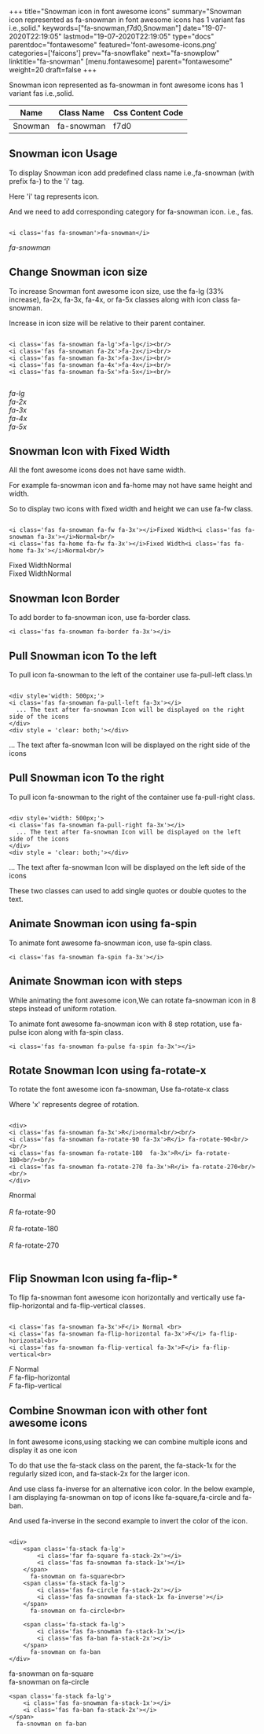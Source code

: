 +++
title="Snowman icon in font awesome icons"
summary="Snowman icon represented as fa-snowman in font awesome icons has 1 variant fas i.e.,solid."
keywords=["fa-snowman,f7d0,Snowman"]
date="19-07-2020T22:19:05"
lastmod="19-07-2020T22:19:05"
type="docs"
parentdoc="fontawesome"
featured='font-awesome-icons.png'
categories=['faicons']
prev="fa-snowflake"
next="fa-snowplow"
linktitle="fa-snowman"
[menu.fontawesome]
parent="fontawesome"
weight=20
draft=false
+++


Snowman icon represented as fa-snowman in font awesome icons has 1 variant fas i.e.,solid.

<div class='table-responsive'><table class='table'><thead><tr><th>Name</th><th>Class Name</th><th>Css Content Code</th></tr></thead><tbody><tr><td>Snowman</td><td>fa-snowman</td><td>f7d0</td></tr></tbody></table></div>



## Snowman icon Usage

To display Snowman icon add predefined class name i.e.,fa-snowman (with prefix fa-) to the 'i' tag.

Here 'i' tag represents icon.

And we need to add corresponding category for fa-snowman icon. i.e., fas.


```

<i class='fas fa-snowman'>fa-snowman</i>
```

<i class='fas fa-snowman'>fa-snowman</i>




## Change Snowman icon size
To increase Snowman font awesome icon size, use the fa-lg (33% increase), fa-2x, fa-3x, fa-4x, or fa-5x classes along with icon class fa-snowman.

Increase in icon size will be relative to their parent container. 

```

<i class='fas fa-snowman fa-lg'>fa-lg</i><br/>
<i class='fas fa-snowman fa-2x'>fa-2x</i><br/>
<i class='fas fa-snowman fa-3x'>fa-3x</i><br/>
<i class='fas fa-snowman fa-4x'>fa-4x</i><br/>
<i class='fas fa-snowman fa-5x'>fa-5x</i><br/>
            
```

<i class='fas fa-snowman fa-lg'>fa-lg</i><br/>
<i class='fas fa-snowman fa-2x'>fa-2x</i><br/>
<i class='fas fa-snowman fa-3x'>fa-3x</i><br/>
<i class='fas fa-snowman fa-4x'>fa-4x</i><br/>
<i class='fas fa-snowman fa-5x'>fa-5x</i><br/>
            



## Snowman Icon with Fixed Width 

All the font awesome icons does not have same width.

For example fa-snowman icon and fa-home may not have same height and width.

So to display two icons with fixed width and height we can use fa-fw class.


```

<i class='fas fa-snowman fa-fw fa-3x'></i>Fixed Width<i class='fas fa-snowman fa-3x'></i>Normal<br/>
<i class='fas fa-home fa-fw fa-3x'></i>Fixed Width<i class='fas fa-home fa-3x'></i>Normal<br/>
```

<i class='fas fa-snowman fa-fw fa-3x'></i>Fixed Width<i class='fas fa-snowman fa-3x'></i>Normal<br/>
<i class='fas fa-home fa-fw fa-3x'></i>Fixed Width<i class='fas fa-home fa-3x'></i>Normal<br/>



## Snowman Icon Border 

To add border to fa-snowman icon, use fa-border class.


```
<i class='fas fa-snowman fa-border fa-3x'></i>

```
<i class='fas fa-snowman fa-border fa-3x'></i>





## Pull Snowman icon To the left

To pull icon fa-snowman to the left of the container use fa-pull-left class.\n

```

<div style='width: 500px;'>
<i class='fas fa-snowman fa-pull-left fa-3x'></i>
  ... The text after fa-snowman Icon will be displayed on the right side of the icons
</div>
<div style = 'clear: both;'></div>
```

<div style='width: 500px;'>
<i class='fas fa-snowman fa-pull-left fa-3x'></i>
  ... The text after fa-snowman Icon will be displayed on the right side of the icons
</div>
<div style = 'clear: both;'></div>




## Pull Snowman icon To the right
To pull icon fa-snowman to the right of the container use fa-pull-right class.

```

<div style='width: 500px;'>
<i class='fas fa-snowman fa-pull-right fa-3x'></i>
  ... The text after fa-snowman Icon will be displayed on the left side of the icons
</div>
<div style = 'clear: both;'></div>
```

<div style='width: 500px;'>
<i class='fas fa-snowman fa-pull-right fa-3x'></i>
  ... The text after fa-snowman Icon will be displayed on the left side of the icons
</div>
<div style = 'clear: both;'></div>

These two classes can used to add single quotes or double quotes to the text.


## Animate Snowman icon using fa-spin
To animate font awesome fa-snowman icon, use fa-spin class.

```
<i class='fas fa-snowman fa-spin fa-3x'></i>
```
<i class='fas fa-snowman fa-spin fa-3x'></i>




## Animate Snowman icon with steps
While animating the font awesome icon,We can rotate fa-snowman icon in 8 steps instead of uniform rotation.

To animate font awesome fa-snowman icon with 8 step rotation, use fa-pulse icon along with fa-spin class.


```
<i class='fas fa-snowman fa-pulse fa-spin fa-3x'></i>

```
<i class='fas fa-snowman fa-pulse fa-spin fa-3x'></i>





## Rotate Snowman Icon using fa-rotate-x
To rotate the font awesome icon fa-snowman, Use fa-rotate-x class

Where 'x' represents degree of rotation.


```

<div>
<i class='fas fa-snowman fa-3x'>R</i>normal<br/><br/>
<i class='fas fa-snowman fa-rotate-90 fa-3x'>R</i> fa-rotate-90<br/><br/> 
<i class='fas fa-snowman fa-rotate-180  fa-3x'>R</i> fa-rotate-180<br/><br/> 
<i class='fas fa-snowman fa-rotate-270 fa-3x'>R</i> fa-rotate-270<br/><br/>
</div>
```

<div>
<i class='fas fa-snowman fa-3x'>R</i>normal<br/><br/>
<i class='fas fa-snowman fa-rotate-90 fa-3x'>R</i> fa-rotate-90<br/><br/> 
<i class='fas fa-snowman fa-rotate-180  fa-3x'>R</i> fa-rotate-180<br/><br/> 
<i class='fas fa-snowman fa-rotate-270 fa-3x'>R</i> fa-rotate-270<br/><br/>
</div>




## Flip Snowman Icon using fa-flip-*
To flip fa-snowman font awesome icon horizontally and vertically use fa-flip-horizontal and fa-flip-vertical classes. 

```

<i class='fas fa-snowman fa-3x'>F</i> Normal <br>
<i class='fas fa-snowman fa-flip-horizontal fa-3x'>F</i> fa-flip-horizontal<br>
<i class='fas fa-snowman fa-flip-vertical fa-3x'>F</i> fa-flip-vertical<br>
```

<i class='fas fa-snowman fa-3x'>F</i> Normal <br>
<i class='fas fa-snowman fa-flip-horizontal fa-3x'>F</i> fa-flip-horizontal<br>
<i class='fas fa-snowman fa-flip-vertical fa-3x'>F</i> fa-flip-vertical<br>




## Combine Snowman icon with other font awesome icons
In font awesome icons,using stacking we can combine multiple icons and display it as one icon 

To do that use the fa-stack class on the parent, the fa-stack-1x for the regularly sized icon, and fa-stack-2x for the larger icon.

And use class fa-inverse for an alternative icon color. 
In the below example, I am displaying fa-snowman on top of icons like fa-square,fa-circle and fa-ban.

And used fa-inverse in the second example to invert the color of the icon.

```

<div>
    <span class='fa-stack fa-lg'>
        <i class='far fa-square fa-stack-2x'></i>
        <i class='fas fa-snowman fa-stack-1x'></i>
    </span>
      fa-snowman on fa-square<br>
    <span class='fa-stack fa-lg'>
        <i class='fas fa-circle fa-stack-2x'></i>
        <i class='fas fa-snowman fa-stack-1x fa-inverse'></i>
    </span>
      fa-snowman on fa-circle<br>

    <span class='fa-stack fa-lg'>
        <i class='fas fa-snowman fa-stack-1x'></i>
        <i class='fas fa-ban fa-stack-2x'></i>
    </span>
      fa-snowman on fa-ban
</div>
```

<div>
    <span class='fa-stack fa-lg'>
        <i class='far fa-square fa-stack-2x'></i>
        <i class='fas fa-snowman fa-stack-1x'></i>
    </span>
      fa-snowman on fa-square<br>
    <span class='fa-stack fa-lg'>
        <i class='fas fa-circle fa-stack-2x'></i>
        <i class='fas fa-snowman fa-stack-1x fa-inverse'></i>
    </span>
      fa-snowman on fa-circle<br>

    <span class='fa-stack fa-lg'>
        <i class='fas fa-snowman fa-stack-1x'></i>
        <i class='fas fa-ban fa-stack-2x'></i>
    </span>
      fa-snowman on fa-ban
</div>







